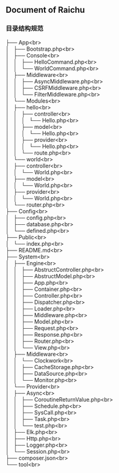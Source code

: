 Document of Raichu
---

### 目录结构规范
├── App\<br>  
│   ├── Bootstrap.php\<br>  
│   ├── Console\<br>  
│   │   ├── HelloCommand.php\<br>  
│   │   └── WorldCommand.php\<br>  
│   ├── Middleware\<br>  
│   │   ├── AsyncMiddleware.php\<br>  
│   │   ├── CSRFMiddleware.php\<br>  
│   │   └── FilterMiddleware.php\<br>  
│   └── Modules\<br>  
│       ├── hello\<br>  
│       │   ├── controller\<br>  
│       │   │   └── Hello.php\<br>  
│       │   ├── model\<br>  
│       │   │   └── Hello.php\<br>  
│       │   ├── provider\<br>  
│       │   │   └── Hello.php\<br>  
│       │   └── route.php\<br>  
│       └── world\<br>  
│           ├── controller\<br>  
│           │   └── World.php\<br>  
│           ├── model\<br>  
│           │   └── World.php\<br>  
│           ├── provider\<br>  
│           │   └── World.php\<br>  
│           └── router.php\<br>  
├── Config\<br>  
│   ├── config.php\<br>  
│   ├── database.php\<br>  
│   └── defined.php\<br>  
├── Public\<br>  
│   └── index.php\<br>  
├── README.md\<br>  
├── System\<br>  
│   ├── Engine\<br>  
│   │   ├── AbstructController.php\<br>  
│   │   ├── AbstructModel.php\<br>  
│   │   ├── App.php\<br>  
│   │   ├── Container.php\<br>  
│   │   ├── Controller.php\<br>  
│   │   ├── Dispatcher.php\<br>  
│   │   ├── Loader.php\<br>  
│   │   ├── Middleware.php\<br>  
│   │   ├── Model.php\<br>  
│   │   ├── Request.php\<br>  
│   │   ├── Response.php\<br>  
│   │   ├── Router.php\<br>  
│   │   └── View.php\<br>  
│   ├── Middleware\<br>  
│   │   └── Clockwork\<br>  
│   │       ├── CacheStorage.php\<br>  
│   │       ├── DataSource.php\<br>  
│   │       └── Monitor.php\<br>  
│   └── Provider\<br>  
│       ├── Async\<br>  
│       │   ├── CoroutineReturnValue.php\<br>  
│       │   ├── Schedule.php\<br>  
│       │   ├── SysCall.php\<br>  
│       │   ├── Task.php\<br>  
│       │   └── test.php\<br>  
│       ├── Elk.php\<br>  
│       ├── Http.php\<br>  
│       ├── Logger.php\<br>  
│       └── Session.php\<br>  
├── composer.json\<br>  
└── tool\<br>  

